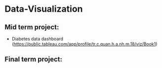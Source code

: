# Data-Visualization
## Mid term project: 
- Diabetes data dashboard (https://public.tableau.com/app/profile/tr.c.quan.h.a.nh.m.18/viz/Book1)
## Final term project:
### 
